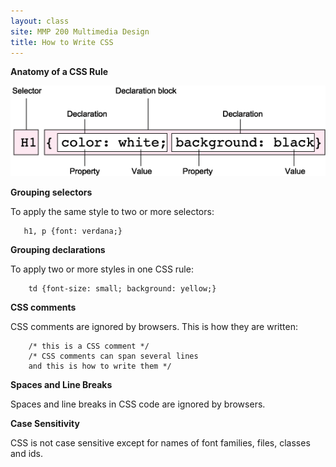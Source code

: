 ```yaml
---
layout: class
site: MMP 200 Multimedia Design
title: How to Write CSS
---
```


**Anatomy of a CSS Rule**


![CSS rule](cssrule1.png)


**Grouping selectors**

To apply the same style to two or more selectors:
       
       h1, p {font: verdana;}

**Grouping declarations**

To apply two or more styles in one CSS rule:

        td {font-size: small; background: yellow;}

**CSS comments**

CSS comments are ignored by browsers. This is how they are written:

        /* this is a CSS comment */
        /* CSS comments can span several lines
        and this is how to write them */

**Spaces and Line Breaks**

Spaces and line breaks in CSS code are ignored by browsers.

**Case Sensitivity**

CSS is not case sensitive except for names of font families, files, classes and ids.
